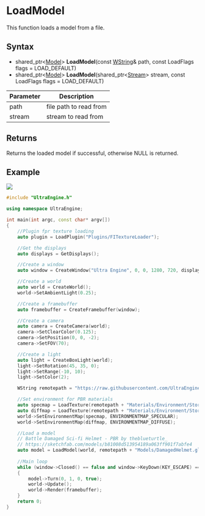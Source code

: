# LoadModel

This function loads a model from a file.

## Syntax

- shared_ptr<[Model](Model.md)\> **LoadModel**(const [WString](WString.md)& path, const LoadFlags flags = LOAD_DEFAULT)
- shared_ptr<[Model](Model.md)\> **LoadModel**(shared_ptr<[Stream](Stream.md)\> stream, const LoadFlags flags = LOAD_DEFAULT)

| Parameter | Description |
|---|---|
| path | file path to read from |
| stream | stream to read from |

## Returns

Returns the loaded model if successful, otherwise NULL is returned.

## Example

![](https://raw.githubusercontent.com/UltraEngine/Documentation/master/Images/loadmodel.jpg)

```c++
#include "UltraEngine.h"

using namespace UltraEngine;

int main(int argc, const char* argv[])
{
    //Plugin fpr texture loading
    auto plugin = LoadPlugin("Plugins/FITextureLoader");

    //Get the displays
    auto displays = GetDisplays();

    //Create a window
    auto window = CreateWindow("Ultra Engine", 0, 0, 1280, 720, displays[0], WINDOW_CENTER | WINDOW_TITLEBAR);

    //Create a world
    auto world = CreateWorld();
    world->SetAmbientLight(0.25);

    //Create a framebuffer
    auto framebuffer = CreateFramebuffer(window);

    //Create a camera
    auto camera = CreateCamera(world);
    camera->SetClearColor(0.125);
    camera->SetPosition(0, 0, -2);
    camera->SetFOV(70);

    //Create a light
    auto light = CreateBoxLight(world);
    light->SetRotation(45, 35, 0);
    light->SetRange(-10, 10);
    light->SetColor(2);

    WString remotepath = "https://raw.githubusercontent.com/UltraEngine/Documentation/master/Assets/";

    //Set environment for PBR materials
    auto specmap = LoadTexture(remotepath + "Materials/Environment/Storm/specular.dds");
    auto diffmap = LoadTexture(remotepath + "Materials/Environment/Storm/diffuse.dds");
    world->SetEnvironmentMap(specmap, ENVIRONMENTMAP_SPECULAR);
    world->SetEnvironmentMap(diffmap, ENVIRONMENTMAP_DIFFUSE);

    //Load a model
    // Battle Damaged Sci-fi Helmet - PBR by theblueturtle_
    // https://sketchfab.com/models/b81008d513954189a063ff901f7abfe4
    auto model = LoadModel(world, remotepath + "Models/DamagedHelmet.glb");
   
    //Main loop
    while (window->Closed() == false and window->KeyDown(KEY_ESCAPE) == false)
    {
        model->Turn(0, 1, 0, true);
        world->Update();
        world->Render(framebuffer);
    }
    return 0;
}
```
